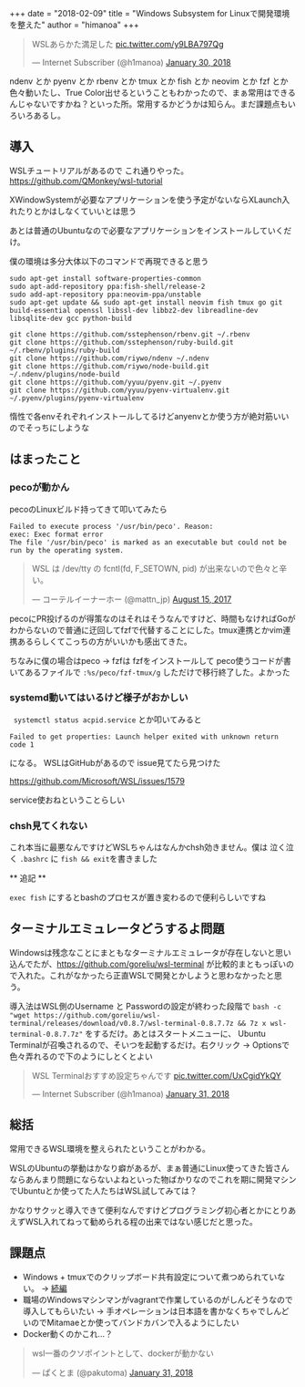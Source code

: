 +++
date = "2018-02-09"
title = "Windows Subsystem for Linuxで開発環境を整えた"
author = "himanoa"
+++

<blockquote class="twitter-tweet" data-partner="tweetdeck"><p lang="ja" dir="ltr">WSLあらかた満足した <a href="https://t.co/y9LBA797Qg">pic.twitter.com/y9LBA797Qg</a></p>&mdash; Internet Subscriber (@h1manoa) <a href="https://twitter.com/h1manoa/status/958485588339965952?ref_src=twsrc%5Etfw">January 30, 2018</a></blockquote>

ndenv とか pyenv とか rbenv とか tmux とか fish とか neovim とか fzf とか色々動いたし、True Color出せるということもわかったので、まぁ常用はできるんじゃないですかね？といった所。常用するかどうかは知らん。まだ課題点もいろいろあるし。

## 導入

WSLチュートリアルがあるので これ通りやった。 https://github.com/QMonkey/wsl-tutorial

XWindowSystemが必要なアプリケーションを使う予定がないならXLaunch入れたりとかはしなくていいとは思う

あとは普通のUbuntuなので必要なアプリケーションをインストールしていくだけ。

僕の環境は多分大体以下のコマンドで再現できると思う

```
sudo apt-get install software-properties-common
sudo apt-add-repository ppa:fish-shell/release-2
sudo add-apt-repository ppa:neovim-ppa/unstable
sudo apt-get update && sudo apt-get install neovim fish tmux go git build-essential openssl libssl-dev libbz2-dev libreadline-dev libsqlite-dev gcc python-build

git clone https://github.com/sstephenson/rbenv.git ~/.rbenv
git clone https://github.com/sstephenson/ruby-build.git ~/.rbenv/plugins/ruby-build
git clone https://github.com/riywo/ndenv ~/.ndenv
git clone https://github.com/riywo/node-build.git ~/.ndenv/plugins/node-build
git clone https://github.com/yyuu/pyenv.git ~/.pyenv
git clone https://github.com/yyuu/pyenv-virtualenv.git ~/.pyenv/plugins/pyenv-virtualenv
```

惰性で各envそれぞれインストールしてるけどanyenvとか使う方が絶対筋いいのでそっちにしような

## はまったこと

### pecoが動かん

pecoのLinuxビルド持ってきて叩いてみたら

```
Failed to execute process '/usr/bin/peco'. Reason:
exec: Exec format error
The file '/usr/bin/peco' is marked as an executable but could not be run by the operating system.
```

<blockquote class="twitter-tweet" data-partner="tweetdeck"><p lang="ja" dir="ltr">WSL は /dev/tty の fcntl(fd, F_SETOWN, pid) が出来ないので色々と辛い。</p>&mdash; コーテルイーナーホー (@mattn_jp) <a href="https://twitter.com/mattn_jp/status/897277502472601601?ref_src=twsrc%5Etfw">August 15, 2017</a></blockquote>

pecoにPR投げるのが得策なのはそれはそうなんですけど、時間もなければGoがわからないので普通に迂回してfzfで代替することにした。tmux連携とかvim連携あるらしくてこっちの方がいいかも感出てきた。

ちなみに僕の場合はpeco -> fzfは fzfをインストールして peco使うコードが書いてあるファイルで `:%s/peco/fzf-tmux/g` しただけで移行終了した。よかった

### systemd動いてはいるけど様子がおかしい

` systemctl status acpid.service` とか叩いてみると

```
Failed to get properties: Launch helper exited with unknown return code 1
```

になる。 WSLはGitHubがあるので issue見てたら見つけた

 https://github.com/Microsoft/WSL/issues/1579

service使おねということらしい

### chsh見てくれない

これ本当に最悪なんですけどWSLちゃんはなんかchsh効きません。僕は 泣く泣く `.bashrc` に `fish && exit`を書きました

** 追記 **

`exec fish` にするとbashのプロセスが置き変わるので便利らしいですね

## ターミナルエミュレータどうするよ問題

Windowsは残念なことにまともなターミナルエミュレータが存在しないと思い込んでたが、https://github.com/goreliu/wsl-terminal が比較的まともっぽいので入れた。これがなかったら正直WSLで開発とかしようと思わなかったと思う。

導入法はWSL側のUsername と Passwordの設定が終わった段階で `bash -c "wget https://github.com/goreliu/wsl-terminal/releases/download/v0.8.7/wsl-terminal-0.8.7.7z && 7z x wsl-terminal-0.8.7.7z"` をするだけ。あとはスタートメニューに、 Ubuntu Terminalが召喚されるので、そいつを起動するだけ。右クリック -> Optionsで色々弄れるので下のようにしとくとよい

<blockquote class="twitter-tweet" data-partner="tweetdeck"><p lang="ja" dir="ltr">WSL Terminalおすすめ設定ちゃんです <a href="https://t.co/UxCgidYkQY">pic.twitter.com/UxCgidYkQY</a></p>&mdash; Internet Subscriber (@h1manoa) <a href="https://twitter.com/h1manoa/status/958500916671406080?ref_src=twsrc%5Etfw">January 31, 2018</a></blockquote>


## 総括

常用できるWSL環境を整えられたということがわかる。

WSLのUbuntuの挙動はかなり癖があるが、まぁ普通にLinux使ってきた皆さんならあんまり問題にならないよねといった物ばかりなのでこれを期に開発マシンでUbuntuとか使ってた人たちはWSL試してみては？

かなりサクッと導入できて便利なんですけどプログラミング初心者とかにとりあえずWSL入れてねって勧められる程の出来ではない感じだと思った。

## 課題点

- Windows + tmuxでのクリップボード共有設定について煮つめられていない。 -> [続編](https://blog.himanoa.net/entries/20/)
- 職場のWindowsマシンマンがvagrantで作業しているのがしんどそうなので導入してもらいたい -> 手オペレーションは日本語を書かなくちゃでしんどいのでMitamaeとか使ってバンドカバンで入るようにしたい
- Docker動くのかこれ…？

<blockquote class="twitter-tweet" data-partner="tweetdeck"><p lang="ja" dir="ltr">wsl一番のクソポイントとして、dockerが動かない</p>&mdash; ぱくとま (@pakutoma) <a href="https://twitter.com/pakutoma/status/958501922314469376?ref_src=twsrc%5Etfw">January 31, 2018</a></blockquote>
